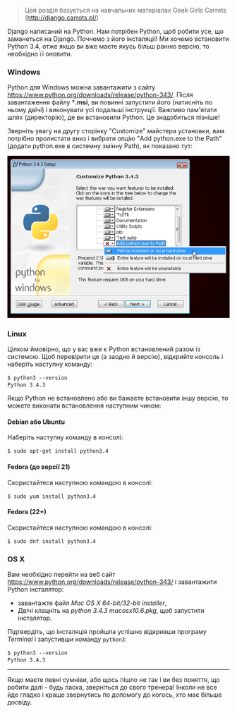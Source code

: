 
> Цей розділ базується на навчальних матеріалах Geek Girls Carrots (http://django.carrots.pl/)

Django написаний на Python. Нам потрібен Python, щоб робити усе, що заманеться на Django. Почнемо з його інсталяції! Ми хочемо встановити Python 3.4, отже якщо ви вже маєте якусь більш ранню версію, то необхідно її оновити.


### Windows

Python для Windows можна завантажити з сайту https://www.python.org/downloads/release/python-343/. Після завантаження файлу ***.msi**, ви повинні запустити його (натисніть по ньому двічі) і виконувати усі подальші інструкції. Важливо пам'ятати шлях (директорію), де ви встановили Python. Це знадобиться пізніше!

Зверніть увагу на другу сторінку "Customize" майстера установки, вам потрібно пролистати вниз і вибрати опцію "Add python.exe to the Path" (додати python.exe в системну змінну Path), як показано тут:

![Не забудьте додати Python до змінної Path](../python_installation/images/add_python_to_windows_path.png)

### Linux

Цілком ймовірно, що у вас вже є Python встановлений разом із системою. Щоб перевірити це (а заодно й версію), відкрийте консоль і наберіть наступну команду:

    $ python3 --version
    Python 3.4.3

Якщо Python не встановлено або ви бажаєте встановити іншу версію, то можете виконати встановлення наступним чином:


#### Debian або Ubuntu

Наберіть наступну команду в консолі:

    $ sudo apt-get install python3.4


#### Fedora (до версії 21)

Скористайтеся наступною командою в консолі:

    $ sudo yum install python3.4


#### Fedora (22+)

Скористайтеся наступною командою в консолі:

    $ sudo dnf install python3.4


### OS X

Вам необхідно перейти на веб сайт https://www.python.org/downloads/release/python-343/ і завантажити Python інсталятор:

* завантажте файл *Mac OS X 64-bit/32-bit installer*,
* Двічі клацніть на *python 3.4.3 macosx10.6.pkg*, щоб запустити інсталятор.

Підтвердіть, що інсталяція пройшла успішно відкривши програму *Terminal* і запустивши команду `python3`:

    $ python3 --version
    Python 3.4.3

----

Якщо маєте певні сумніви, або щось пішло не так і ви без поняття, що робити далі - будь ласка, зверніться до свого тренера! Інколи не все йде гладко і краще звернутись по допомогу до когось, хто має більше досвіду.
